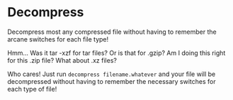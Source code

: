 # Decompress
Decompress most any compressed file without having to remember the arcane switches for each file type!

Hmm... Was it tar -xzf for tar files? Or is that for .gzip? Am I doing this right for this .zip file? What about .xz files?

Who cares! Just run `decompress filename.whatever` and your file will be decompressed without having to remember the necessary switches for each type of file!
